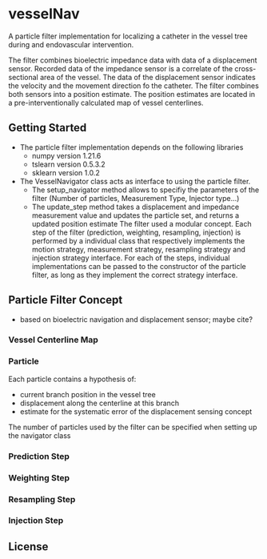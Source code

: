 # vesselNav
A particle filter implementation for localizing a catheter in the vessel tree during and endovascular intervention. 

The filter combines bioelectric impedance data with data of a displacement sensor. Recorded data of the impedance sensor
is a correlate of the cross-sectional area of the vessel. The data of the displacement sensor indicates the velocity
and the movement direction fo the catheter. The filter combines both sensors into a position estimate. The position 
estimates are located in a pre-interventionally calculated map of vessel centerlines.




## Getting Started

- The particle filter implementation depends on the following libraries
  - numpy version 1.21.6
  - tslearn version 0.5.3.2
  - sklearn version 1.0.2
- The VesselNavigator class acts as interface to using the particle filter.
  - The setup_navigator method allows to specifiy the parameters of the filter (Number of particles, Measurement Type, Injector type...)
  - The update_step method takes a displacement and impedance measurement value and updates the particle set, and returns a updated position estimate
The filter used a modular concept. Each step of the filter (prediction, weighting, resampling, injection) is performed
by a individual class that respectively implements the motion strategy, measurement strategy, resampling strategy
and injection strategy interface. For each of the steps, individual implementations can be passed to the constructor of the
particle filter, as long as they implement the correct strategy interface.
  

## Particle Filter Concept

- based on bioelectric navigation and displacement sensor; maybe cite?



### Vessel Centerline Map

### Particle
Each particle contains a hypothesis of:
- current branch position in the vessel tree
- displacement along the centerline at this branch
- estimate for the systematic error of the displacement sensing concept

The number of particles used by the filter can be specified when setting up the navigator class

### Prediction Step



### Weighting Step


### Resampling Step

### Injection Step


## License

